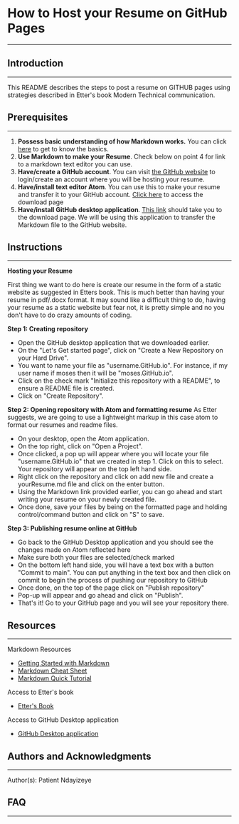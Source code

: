# How to Host your Resume on GitHub Pages
------------------------------------------
 
## Introduction
------------------------------------------
This README describes the steps to post a resume on GITHUB pages using strategies described in Etter's book Modern Technical communication.

## Prerequisites
-----------------------------------------
1. **Possess basic understanding of how Markdown works.** You can click [here](https://commonmark.org/help/) to get to know the basics. 
2. **Use Markdown to make your Resume**. Check below on point 4 for link to a markdown text editor you can use.
3. **Have/create a GitHub account**. You can visit [the GitHub website](https://github.com) to login/create an account where you will be hosting your resume.
4. **Have/install text editor Atom**. You can use this to make your resume and transfer it to your GitHub account. [Click here](https://atom.io) to access the download page
5. **Have/install GitHub desktop application**. [This link](https://desktop.github.com) should take you to the download page. We will be using this application to transfer the Markdown file to the GitHub website.

## Instructions
---------------------------------------
**Hosting your Resume**

First thing we want to do here is create our resume in the form of a static website as suggested in Etters book. This is much better than having your resume in pdf/.docx format. It may sound like a difficult thing to do, having your resume as a static website but fear not, it is pretty simple and no you don't have to do crazy amounts of coding.

**Step 1: Creating repository**
- Open the GitHub desktop application that we downloaded earlier.
- On the "Let's Get started page", click on "Create a New Repository on your Hard Drive".
- You want to name your file as "username.GitHub.io". For instance, if my user name if moses then it will be "moses.GitHub.io".
- Click on the check mark "Initialize this repository with a README", to ensure a README file is created. 
- Click on "Create Repository".

**Step 2: Opening repository with Atom and formatting resume**
As Etter suggests, we are going to use a lightweight markup in this case atom to format our resumes and readme files.
- On your desktop, open the Atom application.
- On the top right, click on "Open a Project".
- Once clicked, a pop up will appear where you will locate your file "username.GitHub.io" that we created in step 1. Click on this to select. Your repository will appear on the top left hand side.
- Right click on the repository and click on add new file and create a yourResume.md file and click on the enter button.
- Using the Markdown link provided earlier, you can go ahead and start writing your resume on your newly created file.
- Once done, save your files by being on the formatted page and holding control/command button and click on "S" to save.

**Step 3: Publishing resume online at GitHub**

- Go back to the GitHub Desktop application and you should see the changes made on Atom reflected here
- Make sure both your files are selected/check marked
- On the bottom left hand side, you will have a text box with a button "Commit to main". You can put anything in the text box and then click on commit to begin the process of pushing our repository to GitHub
- Once done, on the top of the page click on "Publish repository"
- Pop-up will appear and go ahead and click on "Publish". 
- That's it! Go to your GitHub page and you will see your repository there.

## Resources
---------------------------------------
Markdown Resources
- [Getting Started with Markdown](https://www.markdownguide.org/getting-started/)
- [Markdown Cheat Sheet](https://commonmark.org/help/)
- [Markdown Quick Tutorial](https://commonmark.org/help/tutorial/)

Access to Etter's book
- [Etter's Book](https://www.amazon.ca/Modern-Technical-Writing-Introduction-Documentation-ebook/dp/B01A2QL9SS)

Access to GitHub Desktop application
- [GitHub Desktop application](https://desktop.github.com)

## Authors and Acknowledgments
-------------------------------------------
Author(s): Patient Ndayizeye

## FAQ
------------------------------------------

